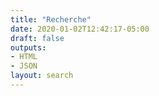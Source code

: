 ```yaml
---
title: "Recherche"
date: 2020-01-02T12:42:17-05:00
draft: false
outputs:
- HTML
- JSON
layout: search
---
```

